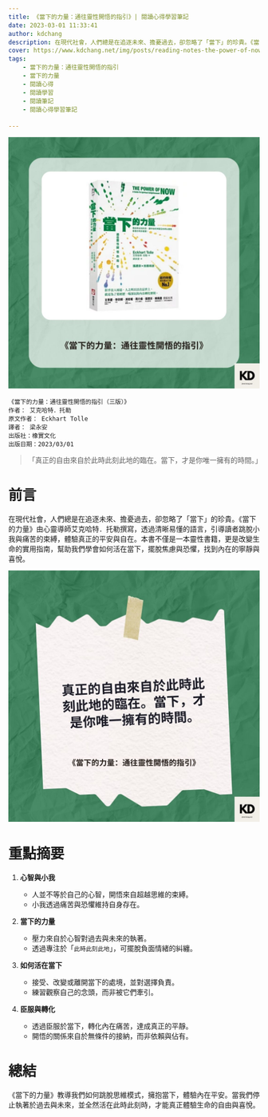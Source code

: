 ```yaml
---
title: 《當下的力量：通往靈性開悟的指引》| 閱讀心得學習筆記
date: 2023-03-01 11:33:41
author: kdchang
description: 在現代社會，人們總是在追逐未來、擔憂過去，卻忽略了「當下」的珍貴。《當下的力量》由心靈導師艾克哈特．托勒撰寫，透過清晰易懂的語言，引導讀者跳脫小我與痛苦的束縛，體驗真正的平安與自在。本書不僅是一本靈性書籍，更是改變生命的實用指南，幫助我們學會如何活在當下，擺脫焦慮與恐懼，找到內在的寧靜與喜悅。
cover: https://www.kdchang.net/img/posts/reading-notes-the-power-of-now-a-guide-to-spiritual-enlightenment-1.jpg
tags: 
    - 當下的力量：通往靈性開悟的指引
    - 當下的力量
    - 閱讀心得
    - 閱讀學習
    - 閱讀筆記
    - 閱讀心得學習筆記

---
```


![](img/posts/reading-notes-the-power-of-now-a-guide-to-spiritual-enlightenment-1.jpg)

```
《當下的力量：通往靈性開悟的指引（三版）》
作者： 艾克哈特．托勒  
原文作者： Eckhart Tolle
譯者： 梁永安
出版社：橡實文化  
出版日期：2023/03/01
```

>「真正的自由來自於此時此刻此地的臨在。當下，才是你唯一擁有的時間。」  

# 前言 
在現代社會，人們總是在追逐未來、擔憂過去，卻忽略了「當下」的珍貴。《當下的力量》由心靈導師艾克哈特．托勒撰寫，透過清晰易懂的語言，引導讀者跳脫小我與痛苦的束縛，體驗真正的平安與自在。本書不僅是一本靈性書籍，更是改變生命的實用指南，幫助我們學會如何活在當下，擺脫焦慮與恐懼，找到內在的寧靜與喜悅。

![](img/posts/reading-notes-the-power-of-now-a-guide-to-spiritual-enlightenment-2.jpg)

# 重點摘要 
1. **心智與小我**  
   - 人並不等於自己的心智，開悟來自超越思維的束縛。  
   - 小我透過痛苦與恐懼維持自身存在。  

2. **當下的力量**  
   - 壓力來自於心智對過去與未來的執著。  
   - 透過專注於「`此時此刻此地`」，可擺脫負面情緒的糾纏。  

3. **如何活在當下**  
   - 接受、改變或離開當下的處境，並對選擇負責。  
   - 練習觀察自己的念頭，而非被它們牽引。  

4. **臣服與轉化**  
   - 透過臣服於當下，轉化內在痛苦，達成真正的平靜。  
   - 開悟的關係來自於無條件的接納，而非依賴與佔有。  

# 總結
《當下的力量》教導我們如何跳脫思維模式，擁抱當下，體驗內在平安。當我們停止執著於過去與未來，並全然活在此時此刻時，才能真正體驗生命的自由與喜悅。
